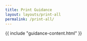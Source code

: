 ```yaml
---
title: Print Guidance
layout: layouts/print-all
permalink: /print-all/
---
```


{{ include "guidance-content.html" }}